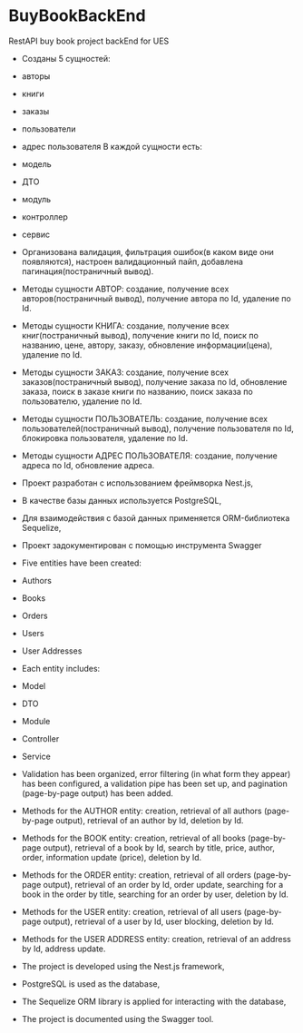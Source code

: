 # BuyBookBackEnd
RestAPI buy book project backEnd for UES
- Созданы 5 сущностей:
- авторы
- книги
- заказы
- пользователи
- адрес пользователя
В каждой сущности есть:
- модель
- ДТО
- модуль
- контроллер
- сервис
- Организована валидация, фильтрация ошибок(в каком виде они появляются), настроен валидационный пайп, добавлена пагинация(постраничный вывод).

- Методы сущности АВТОР: создание, получение всех авторов(постраничный вывод), получение автора по Id, удаление по Id.
- Методы сущности КНИГА: создание, получение всех книг(постраничный вывод), получение книги по Id, поиск по названию, цене, автору, заказу, обновление информации(цена), удаление по Id.
- Методы сущности ЗАКАЗ: создание, получение всех заказов(постраничный вывод), получение заказа по Id, обновление заказа, поиск в заказе книги по названию, поиск заказа по пользователю, удаление по Id.
- Методы сущности ПОЛЬЗОВАТЕЛЬ: создание, получение всех пользователей(постраничный вывод), получение пользователя по Id, блокировка пользователя, удаление по Id.
- Методы сущности АДРЕС ПОЛЬЗОВАТЕЛЯ: создание, получение адреса по Id, обновление адреса.

- Проект разработан с использованием фреймворка Nest.js, 
- В качестве базы данных используется PostgreSQL, 
- Для взаимодействия с базой данных применяется ORM-библиотека Sequelize,
- Проект задокументирован с помощью инструмента Swagger


- Five entities have been created:

- Authors
- Books
- Orders
- Users
- User Addresses

- Each entity includes:
- Model
- DTO
- Module
- Controller
- Service

- Validation has been organized, error filtering (in what form they appear) has been configured, a validation pipe has been set up, and pagination (page-by-page output) has been added.

- Methods for the AUTHOR entity: creation, retrieval of all authors (page-by-page output), retrieval of an author by Id, deletion by Id.
- Methods for the BOOK entity: creation, retrieval of all books (page-by-page output), retrieval of a book by Id, search by title, price, author, order, information update (price), deletion by Id.
- Methods for the ORDER entity: creation, retrieval of all orders (page-by-page output), retrieval of an order by Id, order update, searching for a book in the order by title, searching for an order by user, deletion by Id.
- Methods for the USER entity: creation, retrieval of all users (page-by-page output), retrieval of a user by Id, user blocking, deletion by Id.
- Methods for the USER ADDRESS entity: creation, retrieval of an address by Id, address update.

- The project is developed using the Nest.js framework,
- PostgreSQL is used as the database,
- The Sequelize ORM library is applied for interacting with the database,
- The project is documented using the Swagger tool.
